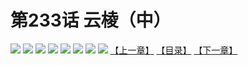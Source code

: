 # 第233话 云棱（中）
![](https://mhpic.xiaomingtaiji.net/comic/D/斗破苍穹拆分版/233话/1.jpg-zymk.middle.webp)
![](https://mhpic.xiaomingtaiji.net/comic/D/斗破苍穹拆分版/233话/2.jpg-zymk.middle.webp)
![](https://mhpic.xiaomingtaiji.net/comic/D/斗破苍穹拆分版/233话/3.jpg-zymk.middle.webp)
![](https://mhpic.xiaomingtaiji.net/comic/D/斗破苍穹拆分版/233话/4.jpg-zymk.middle.webp)
![](https://mhpic.xiaomingtaiji.net/comic/D/斗破苍穹拆分版/233话/5.jpg-zymk.middle.webp)
![](https://mhpic.xiaomingtaiji.net/comic/D/斗破苍穹拆分版/233话/6.jpg-zymk.middle.webp)
![](https://mhpic.xiaomingtaiji.net/comic/D/斗破苍穹拆分版/233话/7.jpg-zymk.middle.webp)
![](https://mhpic.xiaomingtaiji.net/comic/D/斗破苍穹拆分版/233话/8.jpg-zymk.middle.webp)
[【上一章】](./232.md)
[【目录】](./READMD.md)
[【下一章】](./234.md)
